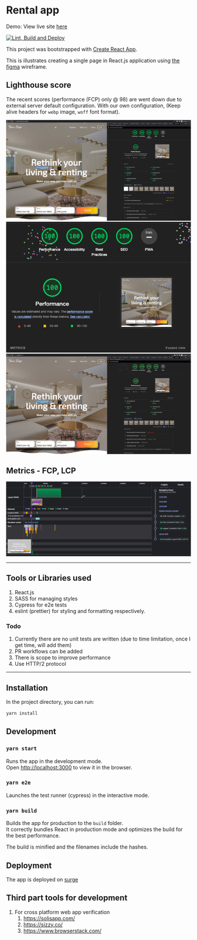 # Rental app

Demo: View live site [here](https://rental-discovery.surge.sh/)

[![Lint, Build and Deploy](https://github.com/lakshmaji/ui-code/actions/workflows/deploy.yml/badge.svg?branch=main)](https://github.com/lakshmaji/ui-code/actions/workflows/deploy.yml)

This project was bootstrapped with [Create React App](https://github.com/facebook/create-react-app).

This is illustrates creating a single page in React.js application using [the figma](https://www.figma.com/file/oKN9NbDMHh99WaQXyvAPN9/Rental-website?node-id=0%3A1) wireframe.

## Lighthouse score

The recent scores (performance (FCP) only @ 98) are went down due to external server default configuration. With our own configuration, (Keep alive headers for `webp` image, `woff` font format).

![lighthouse prod score #0](./.github/assets/lighthouse-prod.png)
![lighthouse score 100 #1](./.github/assets/lighthouse1.png)
![lighthouse score 100 #2](./.github/assets/lighthouse2.png)

## Metrics - FCP, LCP

![FCP, LCP](./.github/assets/metrics.png)

---

## Tools or Libraries used

1. React.js
2. SASS for managing styles
3. Cypress for e2e tests
4. eslint (prettier) for styling and formatting respectively.

### Todo

1. Currently there are no unit tests are written (due to time limitation, once I get time, will add them)
2. PR workflows can be added
3. There is scope to improve performance
4. Use HTTP/2 protocol

---

## Installation

In the project directory, you can run:

```bash
yarn install
```

## Development

### `yarn start`

Runs the app in the development mode.\
Open [http://localhost:3000](http://localhost:3000) to view it in the browser.

### `yarn e2e`

Launches the test runner (cypress) in the interactive mode.

### `yarn build`

Builds the app for production to the `build` folder.\
It correctly bundles React in production mode and optimizes the build for the best performance.

The build is minified and the filenames include the hashes.

## Deployment

The app is deployed on [surge](https://surge.sh/)

## Third part tools for development

1. For cross platform web app verification
   1. https://solisapp.com/
   2. https://sizzy.co/
   3. https://www.browserstack.com/
